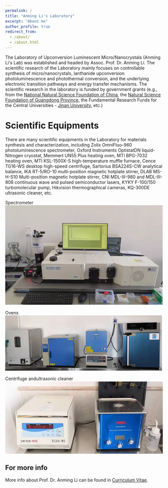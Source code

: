 ```yaml
---
permalink: /
title: "Anming Li's Laboratory"
excerpt: "About me"
author_profile: true
redirect_from: 
  - /about/
  - /about.html
---
```


The Laboratory of Upconversion Luminescent Micro/Nanocrystals (Anming Li's Lab) was established and headed by Assoc. Prof. Dr. Anming Li. The scientific research of the Laboratory mainly focuses on controllable synthesis of micro/nanocrystals, lanthanide upconversion photoluminescence and photothermal conversion, and the underlying electronic transition pathways and energy transfer mechanisms. The scientific research in the laboratory is funded by government grants (e.g., from the [National Natural Science Foundation of China](https://www.nsfc.gov.cn/english/site_1/index.html), the [Natural Science Foundation of Guangdong Province](http://gdstc.gd.gov.cn/), the Fundamental Research Funds for the Central Universities - [Jinan University](https://www.jnu.edu.cn/), etc.)

Scientific Equipments
======
There are many scientific equipments in the Laboratory for materials synthesis and characterization, including Zolix OmniFluo-960 photoluminescence spectrometer, Oxford Instruments OptistatDN liquid-Nitrogen cryostat, Memmert UN55 Plus heating oven, MTI BPG-7032 heating oven, MTI KSL-1500X-S high-temperature muffle furnace, Cence TG16-WS desktop high-speed centrifuge, Sartorius BSA224S-CW analytical balance, IKA RT-5/RO-10 multi-position magnetic hotplate stirrer, DLAB MS-H-S10 Multi-position magnetic hotplate stirrer, CNI MDL-III-980 and MDL-III-808 continuous wave and pulsed semiconductor lasers, KYKY F-100/150 turbomolecular pump, Hikvision thermographical cameras, KQ-300DE ultrasonic cleaner, etc.

Spectrometer
![Spectrometer](/images/spectrometer.jpg)

Ovens
![Ovens](/images/ovens.jpg)

Centrifuge andultrasonic cleaner
![Centrifuge](/images/centrifugate.jpg)

For more info
------
More info about Prof. Dr. Anming Li can be found in [Curriculum Vitae](/cv/). 